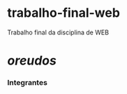 # trabalho-final-web
Trabalho final da disciplina de WEB
# _oreudos_

### Integrantes

[Geovanna Mendes Dutra]: (https://github.com/GeohDutra) 
[John Lucas Ferreira Rodrigues]: (https://github.com/LittleJohn22) 
[Nicoly Thifanny Santos Neres]: (https://github.com/nickfanny1222)
[Pedro Henrique Santos e Ferreira]: (https://github.com/oreiasantos) 
[Robert Hucy Nunes Alves]: (https://github.com/RobertHucy) 

